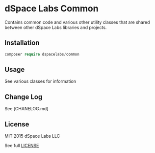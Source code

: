 dSpace Labs Common
==================

Contains common code and various other utility classes that are shared between
other dSpace Labs libraries and projects.

## Installation

```php
composer require dspacelabs/common
```

## Usage

See various classes for information

## Change Log

See [CHANELOG.md]

## License

MIT 2015 dSpace Labs LLC

See full [LICENSE]

[LICENSE]: LICENSE
[CHANGELOG.md]: CHANGELOG.md
